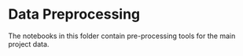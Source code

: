 # Data Preprocessing

The notebooks in this folder contain pre-processing tools for the main project data.